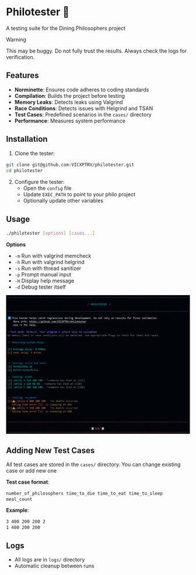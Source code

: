 # Philotester 🥢

A testing suite for the Dining Philosophers project

> [!WARNING]
> This may be buggy. Do not fully trust the results. Always check the logs for verification.

## Features

- **Norminette**: Ensures code adheres to coding standards
- **Compilation**: Builds the project before testing
- **Memory Leaks**: Detects leaks using Valgrind
- **Race Conditions**: Detects issues with Helgrind and TSAN
- **Test Cases**: Predefined scenarios in the `cases/` directory
- **Performance**: Measures system performance

## Installation

1. Clone the tester:
```bash
git clone git@github.com:VICXPTRV/philotester.git
cd philotester
```

2. Configure the tester:
   - Open the `config` file
   - Update `EXEC_PATH` to point to your philo project
   - Optionally update other variables

## Usage

```bash
./philotester [options] [cases...]
```
**Options**
- `-m`    Run with valgrind memcheck
- `-h`    Run with valgrind helgrind
- `-s`    Run with thread sanitizer
- `-p`    Prompt manual input
- `-H`    Display help message
- `-d`	  Debug tester itself

![Test Example](sample.png)

## Adding New Test Cases

All test cases are stored in the `cases/` directory.
You can change existing case or add new one

**Test case format**:
```text
number_of_philosophers time_to_die time_to_eat time_to_sleep meal_count
```

**Example**:
```text
3 400 200 200 2
1 400 200 200
```

## Logs

- All logs are in `logs/` directory
- Automatic cleanup between runs
